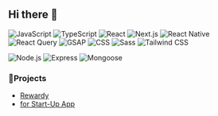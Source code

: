 ## Hi there 👋

![JavaScript](https://img.shields.io/badge/-JavaScript-F7DF1E?style=flat&logo=javascript&logoColor=black)
![TypeScript](https://img.shields.io/badge/-TypeScript-3178C6?style=flat&logo=typescript&logoColor=white)
![React](https://img.shields.io/badge/-React-61DAFB?style=flat&logo=react&logoColor=black)
![Next.js](https://img.shields.io/badge/-Next.js-000000?style=flat&logo=nextdotjs&logoColor=white)
![React Native](https://img.shields.io/badge/-React%20Native-61DAFB?style=flat&logo=react&logoColor=black)
![React Query](https://img.shields.io/badge/-React%20Query-FF4154?style=flat&logo=react-query&logoColor=white)
![GSAP](https://img.shields.io/badge/-GSAP-88CE02?style=flat&logo=greensock&logoColor=white)
![CSS](https://img.shields.io/badge/-CSS-1572B6?style=flat&logo=css3&logoColor=white)
![Sass](https://img.shields.io/badge/-Sass-CC6699?style=flat&logo=sass&logoColor=white)
![Tailwind CSS](https://img.shields.io/badge/-Tailwind%20CSS-06B6D4?style=flat&logo=tailwind-css&logoColor=white)

![Node.js](https://img.shields.io/badge/-Node.js-339933?style=flat&logo=node.js&logoColor=white)
![Express](https://img.shields.io/badge/-Express-000000?style=flat&logo=express&logoColor=white)
![Mongoose](https://img.shields.io/badge/-Mongoose-880000?style=flat&logo=mongoose&logoColor=white)





### Projects
- [Rewardy](https://apps.apple.com/kr/app/%EB%A6%AC%EC%9B%8C%EB%94%94-%EC%9B%94%EB%A0%9B-rewardy-wallet-%EB%8F%88%EC%9D%B4%EB%90%98%EB%8A%94-%EC%A7%80%EA%B0%91/id6572285114)
- [for Start-Up App](https://play.google.com/store/apps/details?id=com.confin.app.android&hl=ko)




<!--
**habasa/habasa** is a ✨ _special_ ✨ repository because its `README.md` (this file) appears on your GitHub profile.

Here are some ideas to get you started:

- 🔭 I’m currently working on ...
- 🌱 I’m currently learning ...
- 👯 I’m looking to collaborate on ...
- 🤔 I’m looking for help with ...
- 💬 Ask me about ...
- 📫 How to reach me: ...
- 😄 Pronouns: ...
- ⚡ Fun fact: ...
-->
